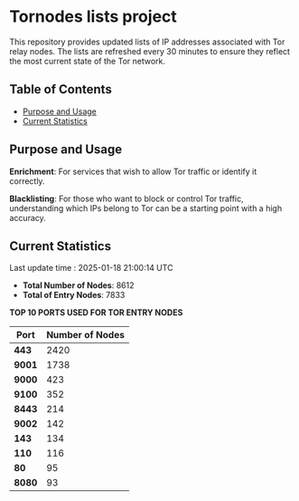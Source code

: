 # Tornodes lists project

This repository provides updated lists of IP addresses associated with Tor relay nodes. The lists are refreshed every 30 minutes to ensure they reflect the most current state of the Tor network.

## Table of Contents

- [Purpose and Usage](#purpose-and-usage)
- [Current Statistics](#current-statistics)


## Purpose and Usage

**Enrichment**: For services that wish to allow Tor traffic or identify it correctly.

**Blacklisting**: For those who want to block or control Tor traffic, understanding which IPs belong to Tor can be a starting point with a high accuracy.

## Current Statistics

Last update time : 2025-01-18 21:00:14 UTC

- **Total Number of Nodes**: 8612
- **Total of Entry Nodes**: 7833

**TOP 10 PORTS USED FOR TOR ENTRY NODES**

| **Port** | **Number of Nodes** |
|------|-----------------|
| **443**   | 2420  |
| **9001**   | 1738  |
| **9000**   | 423  |
| **9100**   | 352  |
| **8443**   | 214  |
| **9002**   | 142  |
| **143**   | 134  |
| **110**   | 116  |
| **80**   | 95  |
| **8080**   | 93  |

